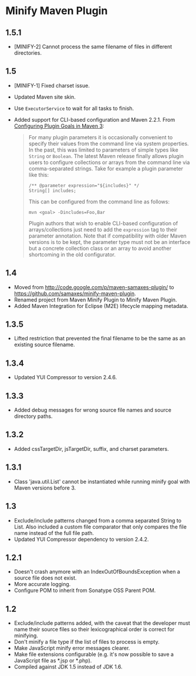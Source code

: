 # Minify Maven Plugin

## 1.5.1

* [MINIFY-2] Cannot process the same filename of files in different directories.

## 1.5

* [MINIFY-1] Fixed charset issue.
* Updated Maven site skin.
* Use `ExecutorService` to wait for all tasks to finish.
* Added support for CLI-based configuration and Maven 2.2.1. From [Configuring Plugin Goals in Maven 3](http://www.sonatype.com/people/2011/03/configuring-plugin-goals-in-maven-3/):

  > For many plugin parameters it is occasionally convenient to specify their values from the command line via system properties. In the past, this was limited to parameters of simple types like `String` or `Boolean`. The latest Maven release finally allows plugin users to configure collections or arrays from the command line via comma-separated strings. Take for example a plugin parameter like this:
  >
  >     /** @parameter expression="${includes}" */
  >     String[] includes;
  >
  > This can be configured from the command line as follows:
  >
  >     mvn <goal> -Dincludes=Foo,Bar
  >
  > Plugin authors that wish to enable CLI-based configuration of arrays/collections just need to add the `expression` tag to their parameter annotation. Note that if compatibility with older Maven versions is to be kept, the parameter type must not be an interface but a concrete collection class or an array to avoid another shortcoming in the old configurator.

## 1.4

* Moved from http://code.google.com/p/maven-samaxes-plugin/ to https://github.com/samaxes/minify-maven-plugin.
* Renamed project from Maven Minify Plugin to Minify Maven Plugin.
* Added Maven Integration for Eclipse (M2E) lifecycle mapping metadata.

## 1.3.5

* Lifted restriction that prevented the final filename to be the same as an existing source filename.

## 1.3.4

* Updated YUI Compressor to version 2.4.6.

## 1.3.3

* Added debug messages for wrong source file names and source directory paths.

## 1.3.2

* Added cssTargetDir, jsTargetDir, suffix, and charset parameters.

## 1.3.1

* Class 'java.util.List' cannot be instantiated while running minify goal with Maven versions before 3.

## 1.3

* Exclude/include patterns changed from a comma separated String to List<String>. Also included a custom file comparator that only compares the file name instead of the full file path.
* Updated YUI Compressor dependency to version 2.4.2.

## 1.2.1

* Doesn't crash anymore with an IndexOutOfBoundsException when a source file does not exist.
* More accurate logging.
* Configure POM to inherit from Sonatype OSS Parent POM.

## 1.2

* Exclude/include patterns added, with the caveat that the developer must name their source files so their lexicographical order is correct for minifying.
* Don't minify a file type if the list of files to process is empty.
* Make JavaScript minify error messages clearer.
* Make file extensions configurable (e.g. it's now possible to save a JavaScript file as *.jsp or *.php).
* Compiled against JDK 1.5 instead of JDK 1.6.
